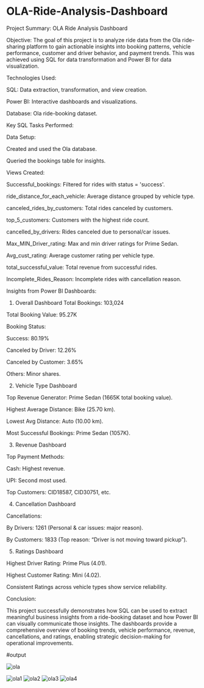 # OLA-Ride-Analysis-Dashboard

Project Summary: OLA Ride Analysis Dashboard

Objective:
The goal of this project is to analyze ride data from the Ola ride-sharing platform to gain actionable insights into booking patterns, vehicle performance, customer and driver behavior, and payment trends. This was achieved using SQL for data transformation and Power BI for data visualization.

Technologies Used:

SQL: Data extraction, transformation, and view creation.


Power BI: Interactive dashboards and visualizations.


Database: Ola ride-booking dataset.

Key SQL Tasks Performed:

Data Setup:

Created and used the Ola database.

Queried the bookings table for insights.


Views Created:

Successful_bookings: Filtered for rides with status = 'success'.


ride_distance_for_each_vehicle: Average distance grouped by vehicle type.


canceled_rides_by_customers: Total rides canceled by customers.


top_5_customers: Customers with the highest ride count.


cancelled_by_drivers: Rides canceled due to personal/car issues.


Max_MIN_Driver_rating: Max and min driver ratings for Prime Sedan.


Avg_cust_rating: Average customer rating per vehicle type.


total_successful_value: Total revenue from successful rides.


Incomplete_Rides_Reason: Incomplete rides with cancellation reason.

Insights from Power BI Dashboards:

1. Overall Dashboard
Total Bookings: 103,024

Total Booking Value: 95.27K

Booking Status:

Success: 80.19%

Canceled by Driver: 12.26%

Canceled by Customer: 3.65%

Others: Minor shares.

2. Vehicle Type Dashboard

Top Revenue Generator: Prime Sedan (1665K total booking value).

Highest Average Distance: Bike (25.70 km).

Lowest Avg Distance: Auto (10.00 km).

Most Successful Bookings: Prime Sedan (1057K).

3. Revenue Dashboard

Top Payment Methods:

Cash: Highest revenue.

UPI: Second most used.

Top Customers: CID18587, CID30751, etc.

4. Cancellation Dashboard

Cancellations:

By Drivers: 1261 (Personal & car issues: major reason).

By Customers: 1833 (Top reason: “Driver is not moving toward pickup”).

5. Ratings Dashboard

Highest Driver Rating: Prime Plus (4.01).

Highest Customer Rating: Mini (4.02).

Consistent Ratings across vehicle types show service reliability.

Conclusion:

This project successfully demonstrates how SQL can be used to extract meaningful business insights from a ride-booking dataset and how Power BI can visually communicate those insights. The dashboards provide a comprehensive overview of booking trends, vehicle performance, revenue, cancellations, and ratings, enabling strategic decision-making for operational improvements.

#output

![ola](https://github.com/user-attachments/assets/2343500d-ab17-404b-8113-ce070875ec5a)

![ola1](https://github.com/user-attachments/assets/d17c118e-da60-424f-b98e-24e6a9acdf3b)
![ola2](https://github.com/user-attachments/assets/c7f32d3f-de94-4bb5-9210-0164b96424a7)
![ola3](https://github.com/user-attachments/assets/0bbfdcdc-4d64-4ac5-956b-9c1ed331e5e1)
![ola4](https://github.com/user-attachments/assets/b1270fb4-f28b-444f-a0b1-b13d3914df56)
